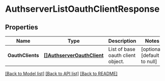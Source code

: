 # AuthserverListOauthClientResponse

## Properties
Name | Type | Description | Notes
------------ | ------------- | ------------- | -------------
**OauthClients** | [**[]AuthserverOauthClient**](authserverOauthClient.md) | List of base oauth client object. | [optional] [default to null]

[[Back to Model list]](../README.md#documentation-for-models) [[Back to API list]](../README.md#documentation-for-api-endpoints) [[Back to README]](../README.md)


